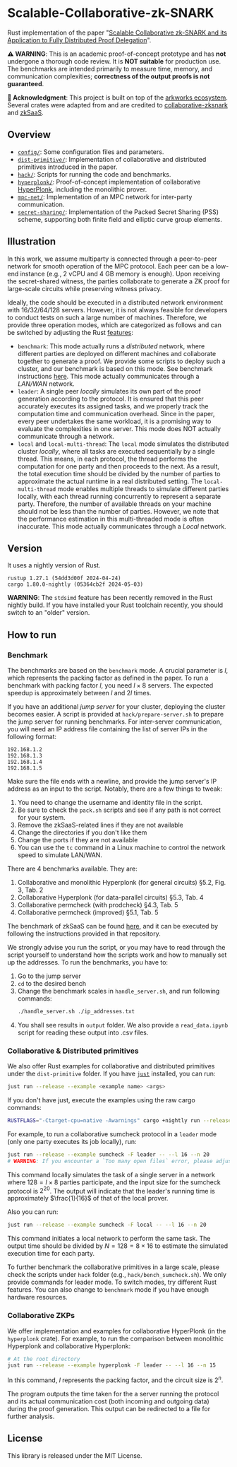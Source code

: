 # Scalable-Collaborative-zk-SNARK

Rust implementation of the paper "[Scalable Collaborative zk-SNARK and its Application to Fully Distributed Proof Delegation](https://eprint.iacr.org/2024/940)".

**⚠️ WARNING**: This is an academic proof-of-concept prototype and has **not** undergone a thorough code review. It is **NOT suitable** for production use. The benchmarks are intended primarily to measure time, memory, and communication complexities; **correctness of the output proofs is not guaranteed**.

**🔗 Acknowledgment**: This project is built on top of the [arkworks ecosystem](https://github.com/arkworks-rs). Several crates were adapted from and are credited to [collaborative-zksnark](https://github.com/alex-ozdemir/collaborative-zksnark) and [zkSaaS](https://github.com/guruvamsi-policharla/zksaas).

## Overview 

- [`config/`](config): Some configuration files and parameters.
- [`dist-primitive/`](dist-primitive): Implementation of collaborative and distributed primitives introduced in the paper.
- [`hack/`](hack): Scripts for running the code and benchmarks.
- [`hyperplonk/`](hyperplonk): Proof-of-concept implementation of collaborative [HyperPlonk](https://eprint.iacr.org/2022/1355), including the monolithic prover.
- [`mpc-net/`](mpc-net): Implementation of an MPC network for inter-party communication.
- [`secret-sharing/`](secret-sharing): Implementation of the Packed Secret Sharing (PSS) scheme, supporting both finite field and elliptic curve group elements.

## Illustration

<!-- **Artifact Evaluation**: For artifact evaluation reviewers, please jump to [How to Benchmark](#benchmark). -->

In this work, we assume multiparty is connected through a peer-to-peer network for smooth operation of the MPC protocol. Each peer can be a low-end instance (e.g., 2 vCPU and 4 GB memory is enough). Upon receiving the secret-shared witness, the parties collaborate to generate a ZK proof for large-scale circuits while preserving witness privacy.

Ideally, the code should be executed in a distributed network environment with 16/32/64/128 servers. However, it is not always feasible for developers to conduct tests on such a large number of machines. Therefore, we provide three operation modes, which are categorized as follows and can be switched by adjusting the Rust [features](./hyperplonk/Cargo.toml):

- `benchmark`: This mode actually runs a *distributed* network, where different parties are deployed on different machines and collaborate together to generate a proof. We provide some scripts to deploy such a cluster, and our benchmark is based on this mode. See benchmark instructions [here](#benchmark). This mode actually communicates through a *LAN/WAN* network.
- `leader`: A single peer *locally* simulates its own part of the proof generation according to the protocol. It is ensured that this peer accurately executes its assigned tasks, and we properly track the computation time and communication overhead. Since in the paper, every peer undertakes the same workload, it is a promising way to evaluate the complexities in one server. This mode does NOT actually communicate through a network.
- `local` and `local-multi-thread`: The `local` mode simulates the distributed cluster *locally*, where all tasks are executed sequentially by a single thread. This means, in each protocol, the thread performs the computation for one party and then proceeds to the next. As a result, the total execution time should be divided by the number of parties to approximate the actual runtime in a real distributed setting.
The `local-multi-thread` mode enables multiple threads to simulate different parties locally, with each thread running concurrently to represent a separate party. Therefore, the number of available threads on your machine should not be less than the number of parties. However, we note that the performance estimation in this multi-threaded mode is often inaccurate. 
This mode actually communicates through a *Local* network.

## Version

It uses a nightly version of Rust.

```
rustup 1.27.1 (54dd3d00f 2024-04-24)
cargo 1.80.0-nightly (05364cb2f 2024-05-03)
```

**WARNING**: The `stdsimd` feature has been recently removed in the Rust nightly build. If you have installed your Rust toolchain recently, you should switch to an "older" version.

## How to run

### Benchmark

The benchmarks are based on the `benchmark` mode. A crucial parameter is $l$, which represents the packing factor as defined in the paper. To run a benchmark with packing factor $l$, you need $l \times 8$ servers. The expected speedup is approximately between $l$ and $2l$ times.

<!-- **Artifact Evaluation**: We understand that it may be difficult for reviewers to access a large number of servers to reproduce the results in the `benchmark` mode, although the results presented in the paper were obtained using this mode. Therefore, you can use the `local` mode to simulate the results. Remember to divide the total execution time by the number of servers $N$ to estimate the actual running time. -->

If you have an additional *jump server* for your cluster, deploying the cluster becomes easier. A script is provided at `hack/prepare-server.sh` to prepare the jump server for running benchmarks. For inter-server communication, you will need an IP address file containing the list of server IPs in the following format:
```
192.168.1.2
192.168.1.3
192.168.1.4
192.168.1.5

```
Make sure the file ends with a newline, and provide the jump server's IP address as an input to the script. Notably, there are a few things to tweak:

1. You need to change the username and identity file in the script.
2. Be sure to check the `pack.sh` scripts and see if any path is not correct for your system. 
3. Remove the zkSaaS-related lines if they are not available
4. Change the directories if you don't like them
5. Change the ports if they are not available
6. You can use the `tc` command in a Linux machine to control the network speed to simulate LAN/WAN.

There are 4 benchmarks available. They are:
1. Collaborative and monolithic Hyperplonk (for general circuits) §5.2, Fig. 3, Tab. 2
2. Collaborative Hyperplonk (for data-parallel circuits) §5.3, Tab. 4
3. Collaborative permcheck (with prodcheck) §4.3, Tab. 5
4. Collaborative permcheck (improved) §5.1, Tab. 5
 
The benchmark of zkSaaS can be found [here](https://github.com/guruvamsi-policharla/zksaas), and it can be executed by following the instructions provided in that repository.

We strongly advise you run the script, or you may have to read through the script yourself to understand how the scripts work and how to manually set up the addresses. To run the benchmarks, you have to:

1. Go to the jump server
2. `cd` to the desired bench
3. Change the benchmark scales in `handle_server.sh`, and run following commands:
    ```bash
    ./handle_server.sh ./ip_addresses.txt
    ```
4. You shall see results in `output` folder. We also provide a `read_data.ipynb` script for reading these output into .csv files.

### Collaborative \& Distributed primitives

We also offer Rust examples for collaborative and distributed primitives under the `dist-primitive` folder. If you have [`just`](https://github.com/casey/just) installed, you can run:

```bash
just run --release --example <example name> <args>
```

If you don't have just, execute the examples using the raw cargo commands:

```bash
RUSTFLAGS="-Ctarget-cpu=native -Awarnings" cargo +nightly run --release --example <example name> <args>
```

For example, to run a collaborative sumcheck protocol in a `leader` mode (only one party executes its job locally), run:

```bash
just run --release --example sumcheck -F leader -- --l 16 --n 20
# WARNING: If you encounter a `Too many open files` error, please adjust your environment setting with `ulimit -HSn 65536` 
```

This command locally simulates the task of a single server in a network where $128 = l \times 8$ parties participate, and the input size for the sumcheck protocol is $2^{20}$. The output will indicate that the leader's running time is approximately $\frac{1}{16}$ of that of the local prover.

Also you can run:
```bash
just run --release --example sumcheck -F local -- --l 16 --n 20
```

This command initiates a local network to perform the same task. The output time should be divided by $N = 128 = 8 \times 16$ to estimate the simulated execution time for each party.

To further benchmark the collaborative primitives in a large scale, please check the scripts under `hack` folder (e.g., `hack/bench_sumcheck.sh`). We only provide commands for leader mode. To switch modes, try different Rust features. You can also change to `benchmark` mode if you have enough hardware resources.

### Collaborative ZKPs

We offer implementation and examples for collaborative HyperPlonk (in the `hyperplonk` crate). For example, to run the comparison between monolithic Hyperplonk and collaborative Hyperplonk:

```bash
# At the root directory
just run --release --example hyperplonk -F leader -- --l 16 --n 15
```

In this command, $l$ represents the packing factor, and the circuit size is $2^{n}$.

The program outputs the time taken for the a server running the protocol and its actual communication cost (both incoming and outgoing data) during the proof generation. This output can be redirected to a file for further analysis.

## License

This library is released under the MIT License.
